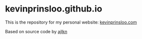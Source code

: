 # kevinprinsloo.github.io

This is the repository for my personal website: [kevinprinsloo.com]([http://mickcrosse.com](https://kevinprinsloo.github.io/))

Based on source code by [ajlkn](https://aj.lkn.io/) 
